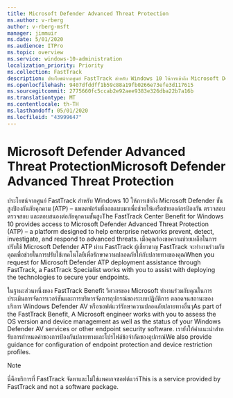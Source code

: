 ```yaml
---
title: Microsoft Defender Advanced Threat Protection
ms.author: v-rberg
author: v-rberg-msft
manager: jimmuir
ms.date: 5/01/2020
ms.audience: ITPro
ms.topic: overview
ms.service: windows-10-administration
localization_priority: Priority
ms.collection: FastTrack
description: ประโยชน์จากศูนย์ FastTrack สําหรับ Windows 10 ให้การเข้าถึง Microsoft Defender ขั้นสูงป้องกันภัยคุกคาม (ATP) – บริการใหม่ที่ออกแบบมาเพื่อช่วยให้เครือข่ายองค์กรป้องกัน ตรวจสอบ และตอบสนองต่อภัยคุกคามขั้นสูง
ms.openlocfilehash: 9407dfddff1b59c88a19fb0266e73efe3d117615
ms.sourcegitcommit: 2775660fc5ccab2e92aee9383e326dba22b7a16b
ms.translationtype: MT
ms.contentlocale: th-TH
ms.lasthandoff: 05/01/2020
ms.locfileid: "43999647"
---
```

# <a name="microsoft-defender-advanced-threat-protection"></a><span data-ttu-id="9dc5b-103">Microsoft Defender Advanced Threat Protection</span><span class="sxs-lookup"><span data-stu-id="9dc5b-103">Microsoft Defender Advanced Threat Protection</span></span>

<span data-ttu-id="9dc5b-104">ประโยชน์จากศูนย์ FastTrack สําหรับ Windows 10 ให้การเข้าถึง Microsoft Defender ขั้นสูงป้องกันภัยคุกคาม (ATP) – แพลตฟอร์มที่ออกแบบมาเพื่อช่วยให้เครือข่ายองค์กรป้องกัน ตรวจสอบ ตรวจสอบ และตอบสนองต่อภัยคุกคามขั้นสูง</span><span class="sxs-lookup"><span data-stu-id="9dc5b-104">The FastTrack Center Benefit for Windows 10 provides access to Microsoft Defender Advanced Threat Protection (ATP) – a platform designed to help enterprise networks prevent, detect, investigate, and respond to advanced threats.</span></span> <span data-ttu-id="9dc5b-105">เมื่อคุณร้องขอความช่วยเหลือในการปรับใช้ Microsoft Defender ATP ผ่าน FastTrack ผู้เชี่ยวชาญ FastTrack จะทํางานร่วมกับคุณเพื่อช่วยในการปรับใช้เทคโนโลยีเพื่อรักษาความปลอดภัยให้กับปลายทางของคุณ</span><span class="sxs-lookup"><span data-stu-id="9dc5b-105">When you request for Microsoft Defender ATP deployment assistance through FastTrack, a FastTrack Specialist works with you to assist with deploying the technologies to secure your endpoints.</span></span>

<span data-ttu-id="9dc5b-106">ในฐานะส่วนหนึ่งของ FastTrack Benefit วิศวกรของ Microsoft ทํางานร่วมกับคุณในการประเมินการจัดการเวอร์ชันและการบริหารจัดการอุปกรณ์ของระบบปฏิบัติการ ตลอดจนสถานะของบริการ Windows Defender AV หรือซอฟต์แวร์รักษาความปลอดภัยปลายทางอื่นๆ</span><span class="sxs-lookup"><span data-stu-id="9dc5b-106">As part of the FastTrack Benefit, A Microsoft engineer works with you to assess the OS version and device management as well as the status of your Windows Defender AV services or other endpoint security software.</span></span> <span data-ttu-id="9dc5b-107">เรายังให้คําแนะนําสําหรับการกําหนดค่าของการป้องกันปลายทางและโปรไฟล์ข้อจํากัดของอุปกรณ์</span><span class="sxs-lookup"><span data-stu-id="9dc5b-107">We also provide guidance for configuration of endpoint protection and device restriction profiles.</span></span>  

> [!NOTE]
> <span data-ttu-id="9dc5b-108">นี่คือบริการที่ FastTrack จัดหาและไม่ใช่แพคเกจซอฟต์แวร์</span><span class="sxs-lookup"><span data-stu-id="9dc5b-108">This is a service provided by FastTrack and not a software package.</span></span> 

